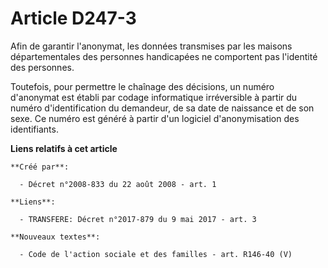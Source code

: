 # Article D247-3

Afin de garantir l'anonymat, les données transmises par les maisons départementales des personnes handicapées ne comportent
pas l'identité des personnes. 

Toutefois, pour permettre le chaînage des décisions, un numéro d'anonymat est établi par codage informatique irréversible à
partir du numéro d'identification du demandeur, de sa date de naissance et de son sexe. Ce numéro est généré à partir d'un
logiciel d'anonymisation des identifiants.

**Liens relatifs à cet article**

	**Créé par**:

	  - Décret n°2008-833 du 22 août 2008 - art. 1

	**Liens**:

	  - TRANSFERE: Décret n°2017-879 du 9 mai 2017 - art. 3

	**Nouveaux textes**:

	  - Code de l'action sociale et des familles - art. R146-40 (V)
